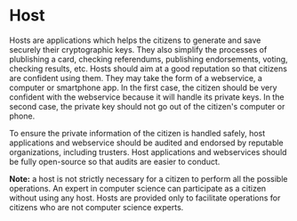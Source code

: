 # Host

Hosts are applications which helps the citizens to generate and save securely their cryptographic keys.
They also simplify the processes of plublishing a card, checking referendums, publishing endorsements, voting, checking results, etc.
Hosts should aim at a good reputation so that citizens are confident using them.
They may take the form of a webservice, a computer or smartphone app.
In the first case, the citizen should be very confident with the webservice because it will handle its private keys.
In the second case, the private key should not go out of the citizen's computer or phone.

To ensure the private information of the citizen is handled safely, host applications and webservice should be audited and endorsed by reputable organizations, including trusters.
Host applications and webservices should be fully open-source so that audits are easier to conduct.

**Note:** a host is not strictly necessary for a citizen to perform all the possible operations.
An expert in computer science can participate as a citizen without using any host.
Hosts are provided only to facilitate operations for citizens who are not computer science experts.
